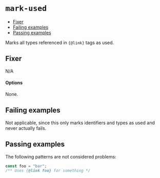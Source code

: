 <a name="user-content-mark-used"></a>
<a name="mark-used"></a>
# <code>mark-used</code>

* [Fixer](#user-content-mark-used-fixer)
* [Failing examples](#user-content-mark-used-failing-examples)
* [Passing examples](#user-content-mark-used-passing-examples)


Marks all types referenced in `{@link}` tags as used.

<a name="user-content-mark-used-fixer"></a>
<a name="mark-used-fixer"></a>
## Fixer

N/A

<a name="user-content-mark-used-fixer-options"></a>
<a name="mark-used-fixer-options"></a>
#### Options

None.

<a name="user-content-mark-used-failing-examples"></a>
<a name="mark-used-failing-examples"></a>
## Failing examples

Not applicable, since this only marks identifiers and types as used and never actually fails.

<a name="user-content-mark-used-passing-examples"></a>
<a name="mark-used-passing-examples"></a>
## Passing examples

The following patterns are not considered problems:

````js
const foo = "bar";
/** Uses {@link foo} for something */
````

